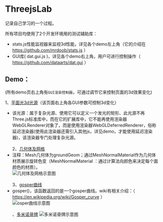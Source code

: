 ﻿# ThreejsLab

记录自己学习的一个过程。

所有项目均使用了2个开发环境用的测试辅助库：
*  stats.js性能监视器来监视3d性能，详见各个demo左上角（它的介绍在 <https://github.com/mrdoob/stats.js> ）
*  GUI库( dat.gui.js )，详见各个demo右上角，用户可进行控制操作（ <https://github.com/dataarts/dat.gui> ）

## Demo：
(所有demo页右上角有`GUI渲染控制器`，可通过调节它来控制页面的3d效果变化)


1、[平面光3d光源](http://zouyang1230.com/project/threejs/areaLight.html)（该页面右上角各GUI参数可控制3d变化）
* 该光源：属于复杂光源、使用它可以定义一个发光的矩形、此光源不再Three.js标准库中，而在它的扩展库中，它不能再使用渲染器WebGLRenderer对象了，而是使用渲染器WebGLDeferredRenderer，俗称延迟渲染器(使用此渲染器还需引入其他js，详见demo，才能使用延迟渲染器)，该渲染器专门处理复杂光源。<br /><br />
2、[几何体及网格](http://zouyang1230.com/project/threejs/meshMaterial.html)
* 注释：Mesh几何体为groundGeom；通过MeshNormalMaterial作为几何体材质展示旋转色变（MeshNormalMaterial ：通过计算法向颜色来决定每个面颜色的材质）。<br />
![几何体及网格示意图](https://github.com/zouyang1230/ThreejsDemos/raw/master/images/meshMaterial.gif)<br /><br />
3、[gosper曲线](http://zouyang1230.com/project/threejs/lineMaterial.html)
* gosper()，该函数返回的是一个gosper曲线。wiki有相关介绍：（ <https://en.wikipedia.org/wiki/Gosper_curve> ）<br />
![osper曲线示意图](https://github.com/zouyang1230/ThreejsDemos/raw/master/images/lineMaterial.gif)<br /><br />
、[多米诺骨牌](http://zouyang1230.com/project/threejs/card.html)
![多米诺骨牌示意图](https://github.com/zouyang1230/ThreejsDemos/raw/master/images/dmngp.gif)







